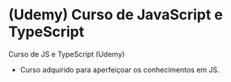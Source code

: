 # (Udemy) Curso de JavaScript e TypeScript 
 Curso de  JS e TypeScript (Udemy)

* Curso adquirido para aperfeiçoar os conhecimentos em JS.
